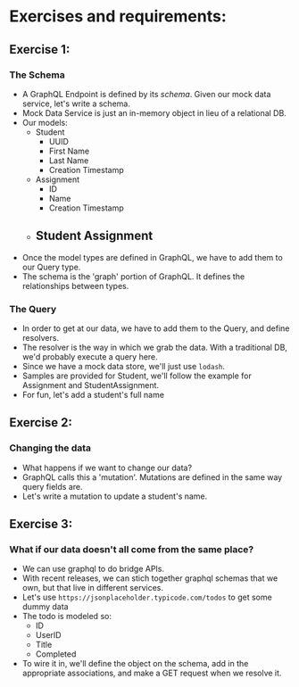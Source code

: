 # Exercises and requirements:

## Exercise 1:

### The Schema
- A GraphQL Endpoint is defined by its _schema_. Given our mock data service, let's write a schema.
- Mock Data Service is just an in-memory object in lieu of a relational DB.
- Our models:
  - Student
    - UUID
    - First Name
    - Last Name
    - Creation Timestamp
  - Assignment
    - ID
    - Name
    - Creation Timestamp
  - Student Assignment
    - 
- Once the model types are defined in GraphQL, we have to add them to our Query type.
- The schema is the 'graph' portion of GraphQL. It defines the relationships between types.

### The Query
- In order to get at our data, we have to add them to the Query, and define resolvers.
- The resolver is the way in which we grab the data. With a traditional DB, we'd probably execute a query here.
- Since we have a mock data store, we'll just use `lodash`.
- Samples are provided for Student, we'll follow the example for Assignment and StudentAssignment.
- For fun, let's add a student's full name

## Exercise 2:

### Changing the data
- What happens if we want to change our data?
- GraphQL calls this a 'mutation'. Mutations are defined in the same way query fields are.
- Let's write a mutation to update a student's name.

## Exercise 3: 

### What if our data doesn't all come from the same place? 
- We can use graphql to do bridge APIs.
- With recent releases, we can stich together graphql schemas that we own, but that live in different services.
- Let's use `https://jsonplaceholder.typicode.com/todos` to get some dummy data
- The todo is modeled so:
  - ID
  - UserID
  - Title
  - Completed
- To wire it in, we'll define the object on the schema, add in the appropriate associations, and make a GET request when we resolve it.